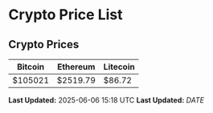 # Crypto Price List

## Crypto Prices
| Bitcoin | Ethereum | Litecoin |
| ------- | -------- | -------- |
| $105021 | $2519.79 | $86.72 |
**Last Updated:** 2025-06-06 15:18 UTC
**Last Updated:** $DATE$
